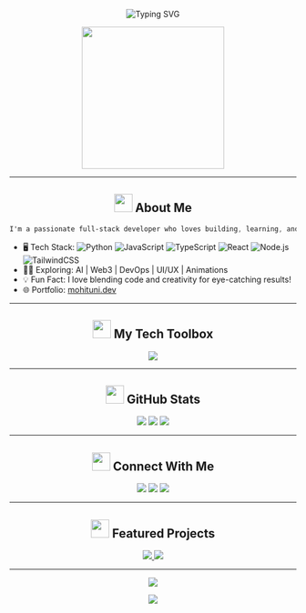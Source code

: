 <!-- Neon Techy GitHub Profile README by @MohitRadheUniyal -->

<p align="center">
  <img src="https://readme-typing-svg.demolab.com?font=Fira+Code&duration=4000&pause=1000&color=00FFD6&center=true&vCenter=true&width=600&lines=Hi+there+%F0%9F%91%8B+I'm+Mohit+RadheUniyal;Tech+Enthusiast+%F0%9F%94%A5;Open+Source+Lover+%F0%9F%92%BB;Welcome+to+my+Neon+Space+%F0%9F%8C%9F" alt="Typing SVG" />
</p>

<p align="center">
  <img src="https://media.giphy.com/media/v1.Y2lkPTc5MGI3NjExa2kyM3NqN2xydTZkZ3R5b2tvMjZkczM3YzhtbTI1d3FqYTR3c2FzeCZlcD12MV9naWZzX3NlYXJjaCZjdD1n/qgQUggAC3Pfv687qPC/giphy.gif" width="250" />
</p>

---

<h2 align="center"><img src="https://raw.githubusercontent.com/MohitRadheUniyal/MohitRadheUniyal/main/assets/neon_about.gif" width="32"/> About Me</h2>

```css
I'm a passionate full-stack developer who loves building, learning, and sharing in the open source universe.
```
- 🖥️ Tech Stack: ![Python](https://img.shields.io/badge/-Python-000?style=flat&logo=python) ![JavaScript](https://img.shields.io/badge/-JavaScript-000?style=flat&logo=javascript) ![TypeScript](https://img.shields.io/badge/-TypeScript-000?style=flat&logo=typescript) ![React](https://img.shields.io/badge/-React-000?style=flat&logo=react) ![Node.js](https://img.shields.io/badge/-Node.js-000?style=flat&logo=node.js) ![TailwindCSS](https://img.shields.io/badge/-Tailwind-000?style=flat&logo=tailwindcss)
- 🧑‍🚀 Exploring: AI | Web3 | DevOps | UI/UX | Animations
- 💡 Fun Fact: I love blending code and creativity for eye-catching results!
- 🌐 Portfolio: [mohituni.dev](https://mohituni.dev) <!-- Replace with your real website -->

---

<h2 align="center"><img src="https://raw.githubusercontent.com/MohitRadheUniyal/MohitRadheUniyal/main/assets/neon_skills.gif" width="32"/> My Tech Toolbox</h2>

<p align="center">
  <img src="https://skillicons.dev/icons?i=python,js,ts,react,nodejs,express,html,css,tailwind,git,github,linux" />
</p>

---

<h2 align="center"><img src="https://raw.githubusercontent.com/MohitRadheUniyal/MohitRadheUniyal/main/assets/neon_stats.gif" width="32"/> GitHub Stats</h2>

<p align="center">
  <img src="https://github-readme-stats.vercel.app/api?username=MohitRadheUniyal&show_icons=true&theme=tokyonight&hide_border=true&icon_color=00FFD6&title_color=00FFD6&bg_color=00000000" />
  <img src="https://github-readme-streak-stats.herokuapp.com?user=MohitRadheUniyal&theme=tokyonight&hide_border=true&dates=00FFD6&currStreakNum=00FFD6" />
  <img src="https://github-readme-stats.vercel.app/api/top-langs/?username=MohitRadheUniyal&layout=compact&theme=tokyonight&hide_border=true&title_color=00FFD6&bg_color=00000000" />
</p>

---

<h2 align="center"><img src="https://raw.githubusercontent.com/MohitRadheUniyal/MohitRadheUniyal/main/assets/neon_links.gif" width="32"/> Connect With Me</h2>

<p align="center">
  <a href="mailto:your.email@example.com"><img src="https://img.shields.io/badge/Email-00FFD6?style=for-the-badge&logo=gmail&logoColor=black" /></a>
  <a href="https://www.linkedin.com/in/your-linkedin"><img src="https://img.shields.io/badge/LinkedIn-00FFD6?style=for-the-badge&logo=linkedin&logoColor=black" /></a>
  <a href="https://twitter.com/yourtwitter"><img src="https://img.shields.io/badge/Twitter-00FFD6?style=for-the-badge&logo=twitter&logoColor=black" /></a>
</p>

---

<h2 align="center"><img src="https://raw.githubusercontent.com/MohitRadheUniyal/MohitRadheUniyal/main/assets/neon_projects.gif" width="32"/> Featured Projects</h2>

<p align="center">
  <a href="https://github.com/MohitRadheUniyal/YOUR-REPO-1">
    <img src="https://github-readme-stats.vercel.app/api/pin/?username=MohitRadheUniyal&repo=YOUR-REPO-1&theme=tokyonight&hide_border=true" />
  </a>
  <a href="https://github.com/MohitRadheUniyal/YOUR-REPO-2">
    <img src="https://github-readme-stats.vercel.app/api/pin/?username=MohitRadheUniyal&repo=YOUR-REPO-2&theme=tokyonight&hide_border=true" />
  </a>
</p>

---

<p align="center">
  <img src="https://capsule-render.vercel.app/api?type=rect&color=00FFD6&height=2&section=footer" />
</p>

<p align="center">
  <img src="https://komarev.com/ghpvc/?username=MohitRadheUniyal&style=flat-square&color=00FFD6" />
</p>
